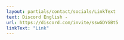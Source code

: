 ```yaml
---
layout: partials/contact/socials/LinkText
text: Discord English -
url: https://discord.com/invite/sswGDYGBt5
linkText: "Link"
---
```

